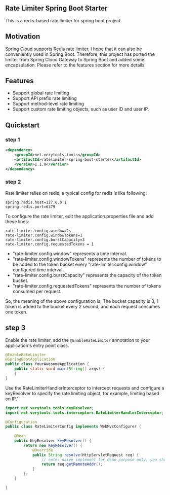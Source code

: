 ## Rate Limiter Spring Boot Starter

This is a redis-based rate limiter for spring boot project.

## Motivation

Spring Cloud supports Redis rate limiter. I hope that it can also be conveniently used in Spring Boot. Therefore, this project has ported the limiter from Spring Cloud Gateway to Spring Boot and added some encapsulation. Please refer to the features section for more details.

## Features

* Support global rate limiting
* Support API prefix rate limiting
* Support method-level rate limiting
* Support custom rate limiting objects, such as user ID and user IP.

## Quickstart

### step 1

```xml
<dependency>
    <groupId>net.verytools.tools</groupId>
    <artifactId>ratelimiter-spring-boot-starter</artifactId>
    <version>1.1.0</version>
</dependency>
```

### step 2

Rate limiter relies on redis, a typical config for redis is like following:

```properties
spring.redis.host=127.0.0.1
spring.redis.port=6379
```

To configure the rate limiter, edit the application.properties file and add these lines:

```properties
rate-limiter.config.window=2s
rate-limiter.config.windowTokens=1
rate-limiter.config.burstCapacity=3
rate-limiter.config.requestedTokens = 1
```

* "rate-limiter.config.window" represents a time interval.
* "rate-limiter.config.windowTokens" represents the number of tokens to be added to the token bucket every "rate-limiter.config.window" configured time interval.
* "rate-limiter.config.burstCapacity" represents the capacity of the token bucket.
* "rate-limiter.config.requestedTokens" represents the number of tokens consumed per request.

So, the meaning of the above configuration is: The bucket capacity is 3, 1 token is added to the bucket every 2 second, and each request consumes one token.

## step 3

Enable the rate limiter, add the `@EnableRateLimiter` annotation to your application's entry point class.

```java
@EnableRateLimiter
@SpringBootApplication
public class YourAwesomeApplication {
    public static void main(String[] args) {
    }
}
```

Use the RateLimiterHandlerInterceptor to intercept requests and configure a keyResolver to specify the rate limiting object, for example, limiting based on IP."

```java
import net.verytools.tools.KeyResolver;
import net.verytools.tools.interceptors.RateLimiterHandlerInterceptor;

@Configuration
public class RateLimiterConfig implements WebMvcConfigurer {
    
    @Bean
    public KeyResolver keyResolver() {
        return new KeyResolver() {
            @Override
            public String resolve(HttpServletRequest req) {
                // note: naive implement for demo purpose only, you should use more serious method to get user's real ip
                return req.getRemoteAddr();
            }
        };
    }

}
```
